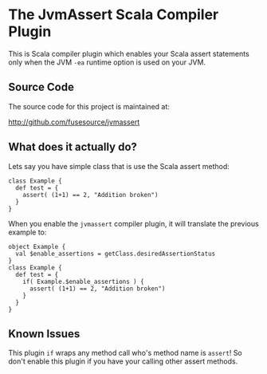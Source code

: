 # The JvmAssert Scala Compiler Plugin

This is Scala compiler plugin which enables your Scala assert statements only 
when the JVM `-ea` runtime option is used on your JVM.

## Source Code

The source code for this project is maintained at:

http://github.com/fusesource/jvmassert

## What does it actually do?

Lets say you have simple class that is use the Scala assert method:


    class Example {
      def test = {
        assert( (1+1) == 2, "Addition broken")
      }
    }

When you enable the `jvmassert` compiler plugin, it will translate the
previous example to:

    object Example {
      val $enable_assertions = getClass.desiredAssertionStatus
    }
    class Example {
      def test = {
        if( Example.$enable_assertions ) {
          assert( (1+1) == 2, "Addition broken")
        }
      }
    }

## Known Issues

This plugin `if` wraps any method call who's method name
is `assert`!  So don't enable this plugin if you have your
calling other assert methods.
